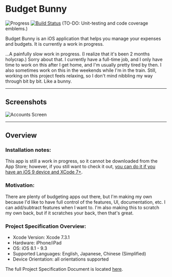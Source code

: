 # Budget Bunny

![Progress](http://progressed.io/bar/25?title=Progress%20(v1.0)) [![Build Status](https://travis-ci.org/kieferyap/budget-bunny.svg?branch=master)](https://travis-ci.org/kieferyap/budget-bunny) (TO-DO: Unit-testing and code coverage emblems.)

Budget Bunny is an iOS application that helps you manage your expenses and budgets. It is currently a work in progress. 

...A painfully slow work in progress. (I realize that it's been 2 months holycrap.) Sorry about that. I currently have a full-time job, and I only have time to work on this after I get home, and I'm usually pretty tired by then. I also sometimes work on this in the weekends while I'm in the train. Still, working on this project feels relaxing, so I don't mind nibbling my way through bit by bit. Like a bunny.

----------------------- 

## Screenshots

![Accounts Screen](https://github.com/kieferyap/budget-bunny/blob/develop/BudgetBunny/Resources/Others/accounts-usecase.gif "Accounts Screen")

-----------------------

## Overview

### Installation notes:

This app is still a work in progress, so it cannot be downloaded from the App Store; however, if you still want to check it out, [you can do it if you have an iOS 9 device and XCode 7+](http://bouk.co/blog/sideload-iphone/). 

### Motivation:

There are plenty of budgeting apps out there, but I'm making my own because I'd like to have full control of the features, UI, documentation, etc. I can add/subtract features when I want to. I'm also making this to scratch my own back, but if it scratches your back, then that's great.

### Project Specification Overview:

- Xcode Version: Xcode 7.3.1
- Hardware: iPhone/iPad
- OS: iOS 8.1 - 9.3
- Supported Languages: English, Japanese, Chinese (Simplified)
- Device Orientation: all orientations supported

The full Project Specification Document is located [here](https://github.com/kieferyap/budget-bunny/blob/develop/BudgetBunny/Documents/budget-bunny.pdf).